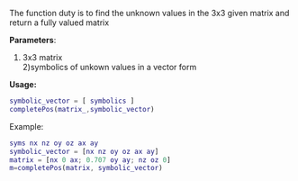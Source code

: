 The function duty is to find the unknown values in the 3x3 given matrix
and return a fully valued matrix


**Parameters**: 

1) 3x3 matrix  
2)symbolics of unkown values in a vector form

**Usage:**
```matlab
symbolic_vector = [ symbolics ]
completePos(matrix_,symbolic_vector)
```

Example:
```matlab
syms nx nz oy oz ax ay
symbolic_vector = [nx nz oy oz ax ay]
matrix = [nx 0 ax; 0.707 oy ay; nz oz 0]
m=completePos(matrix, symbolic_vector)
```
